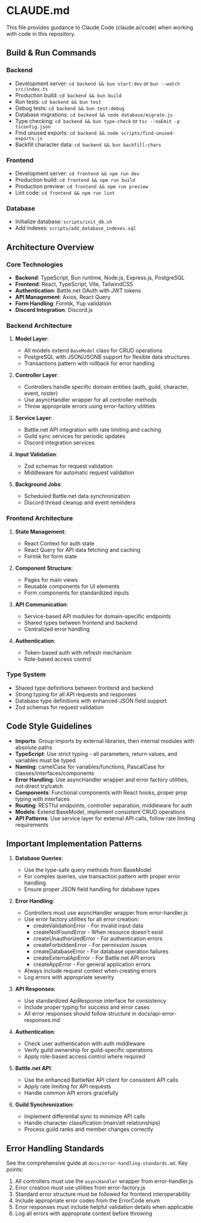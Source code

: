 # CLAUDE.md

This file provides guidance to Claude Code (claude.ai/code) when working with code in this repository.

## Build & Run Commands

### Backend

- Development server: `cd backend && bun start:dev` or `bun --watch src/index.ts`
- Production build: `cd backend && bun build`
- Run tests: `cd backend && bun test`
- Debug tests: `cd backend && bun test:debug`
- Database migrations: `cd backend && node database/migrate.js`
- Type checking: `cd backend && bun type-check` or `tsc --noEmit -p tsconfig.json`
- Find unused exports: `cd backend && node scripts/find-unused-exports.js`
- Backfill character data: `cd backend && bun backfill:chars`

### Frontend

- Development server: `cd frontend && npm run dev`
- Production build: `cd frontend && npm run build`
- Production preview: `cd frontend && npm run preview`
- Lint code: `cd frontend && npm run lint`

### Database

- Initialize database: `scripts/init_db.sh`
- Add indexes: `scripts/add_database_indexes.sql`

## Architecture Overview

### Core Technologies

- **Backend**: TypeScript, Bun runtime, Node.js, Express.js, PostgreSQL
- **Frontend**: React, TypeScript, Vite, TailwindCSS
- **Authentication**: Battle.net OAuth with JWT tokens
- **API Management**: Axios, React Query
- **Form Handling**: Formik, Yup validation
- **Discord Integration**: Discord.js

### Backend Architecture

1. **Model Layer**:
   - All models extend `BaseModel` class for CRUD operations
   - PostgreSQL with JSON/JSONB support for flexible data structures
   - Transactions pattern with rollback for error handling

2. **Controller Layer**:
   - Controllers handle specific domain entities (auth, guild, character, event, roster)
   - Use asyncHandler wrapper for all controller methods
   - Throw appropriate errors using error-factory utilities

3. **Service Layer**:
   - Battle.net API integration with rate limiting and caching
   - Guild sync services for periodic updates
   - Discord integration services

4. **Input Validation**:
   - Zod schemas for request validation
   - Middleware for automatic request validation

5. **Background Jobs**:
   - Scheduled Battle.net data synchronization
   - Discord thread cleanup and event reminders

### Frontend Architecture

1. **State Management**:
   - React Context for auth state
   - React Query for API data fetching and caching
   - Formik for form state

2. **Component Structure**:
   - Pages for main views
   - Reusable components for UI elements
   - Form components for standardized inputs

3. **API Communication**:
   - Service-based API modules for domain-specific endpoints
   - Shared types between frontend and backend
   - Centralized error handling

4. **Authentication**:
   - Token-based auth with refresh mechanism
   - Role-based access control

### Type System

- Shared type definitions between frontend and backend
- Strong typing for all API requests and responses
- Database type definitions with enhanced JSON field support
- Zod schemas for request validation

## Code Style Guidelines

- **Imports**: Group imports by external libraries, then internal modules with absolute paths
- **TypeScript**: Use strict typing - all parameters, return values, and variables must be typed
- **Naming**: camelCase for variables/functions, PascalCase for classes/interfaces/components
- **Error Handling**: Use asyncHandler wrapper and error factory utilities, not direct try/catch
- **Components**: Functional components with React hooks, proper prop typing with interfaces
- **Routing**: RESTful endpoints, controller separation, middleware for auth
- **Models**: Extend BaseModel, implement consistent CRUD operations
- **API Patterns**: Use service layer for external API calls, follow rate limiting requirements

## Important Implementation Patterns

1. **Database Queries**:
   - Use the type-safe query methods from BaseModel
   - For complex queries, use transaction pattern with proper error handling
   - Ensure proper JSON field handling for database types

2. **Error Handling**:
   - Controllers must use asyncHandler wrapper from error-handler.js
   - Use error factory utilities for all error creation:
     - createValidationError - For invalid input data
     - createNotFoundError - When resource doesn't exist
     - createUnauthorizedError - For authentication errors
     - createForbiddenError - For permission issues
     - createDatabaseError - For database operation failures
     - createExternalApiError - For Battle.net API errors
     - createAppError - For general application errors
   - Always include request context when creating errors
   - Log errors with appropriate severity

3. **API Responses**:
   - Use standardized ApiResponse interface for consistency
   - Include proper typing for success and error cases
   - All error responses should follow structure in docs/api-error-responses.md

4. **Authentication**:
   - Check user authentication with auth middleware
   - Verify guild ownership for guild-specific operations
   - Apply role-based access control where required

5. **Battle.net API**:
   - Use the enhanced BattleNet API client for consistent API calls
   - Apply rate limiting for API requests
   - Handle common API errors gracefully

6. **Guild Synchronization**:
   - Implement differential sync to minimize API calls
   - Handle character classification (main/alt relationships)
   - Process guild ranks and member changes correctly

## Error Handling Standards

See the comprehensive guide at `docs/error-handling-standards.md`. Key points:

1. All controllers must use the `asyncHandler` wrapper from error-handler.js
2. Error creation must use utilities from error-factory.js
3. Standard error structure must be followed for frontend interoperability
4. Include appropriate error codes from the ErrorCode enum
5. Error responses must include helpful validation details when applicable
6. Log all errors with appropriate context before throwing
